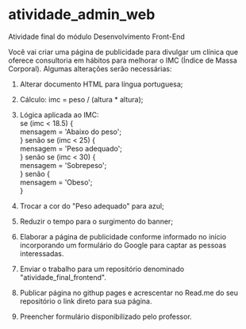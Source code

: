 # atividade_admin_web
Atividade final do módulo Desenvolvimento Front-End

Você vai criar uma página de publicidade para divulgar um clínica que oferece consultoria em hábitos para melhorar o IMC (Índice de Massa Corporal). Algumas alterações serão necessárias:
1) Alterar documento HTML para língua portuguesa;
2) Cálculo: imc = peso / (altura * altura);
3) Lógica aplicada ao IMC: <br>
 se (imc < 18.5) { <br>
            mensagem = 'Abaixo do peso'; <br>
        } senão se (imc < 25) { <br>
            mensagem = 'Peso adequado'; <br>
        } senão se  (imc < 30) { <br>
            mensagem = 'Sobrepeso'; <br>
        } senão { <br>
            mensagem = 'Obeso'; <br>
        } <br>

4) Trocar a cor do "Peso adequado" para azul;
5) Reduzir o tempo para o surgimento do banner;
6) Elaborar a página de publicidade conforme informado no início incorporando um formulário do Google para captar as pessoas interessadas.
7) Enviar o trabalho para um repositório denominado "atividade_final_frontend".
8) Publicar página no githup pages e acrescentar no Read.me do seu repositório o link direto para sua página.
9) Preencher formulário disponibilizado pelo professor.
